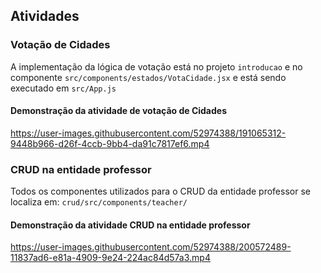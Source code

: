## Atividades

### Votação de Cidades

A implementação da lógica de votação está no projeto `introducao` e no componente `src/components/estados/VotaCidade.jsx` e está sendo executado em `src/App.js`

#### Demonstração da atividade de votação de Cidades

https://user-images.githubusercontent.com/52974388/191065312-9448b966-d26f-4ccb-9bb4-da91c7817ef6.mp4


### CRUD na entidade professor

Todos os componentes utilizados para o CRUD da entidade professor se localiza em: `crud/src/components/teacher/`


#### Demonstração da atividade CRUD na entidade professor


https://user-images.githubusercontent.com/52974388/200572489-11837ad6-e81a-4909-9e24-224ac84d57a3.mp4

